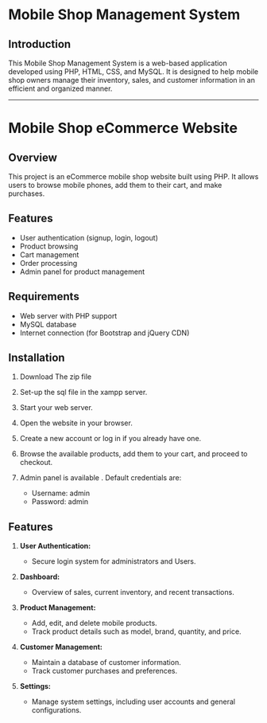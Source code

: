 # Mobile Shop Management System

## Introduction

This Mobile Shop Management System is a web-based application developed using PHP, HTML, CSS, and MySQL. It is designed to help mobile shop owners manage their inventory, sales, and customer information in an efficient and organized manner.

---

# Mobile Shop eCommerce Website

## Overview

This project is an eCommerce mobile shop website built using PHP. It allows users to browse mobile phones, add them to their cart, and make purchases.

## Features

- User authentication (signup, login, logout)
- Product browsing
- Cart management
- Order processing
- Admin panel for product management

## Requirements

- Web server with PHP support
- MySQL database
- Internet connection (for Bootstrap and jQuery CDN)

## Installation

1. Download The zip file

2. Set-up the sql file in the xampp server.

3. Start your web server.

4. Open the website in your browser.

5. Create a new account or log in if you already have one.

6. Browse the available products, add them to your cart, and proceed to checkout.

7. Admin panel is available . Default credentials are:

   - Username: admin
   - Password: admin


## Features

1. **User Authentication:**
   - Secure login system for administrators and Users.

2. **Dashboard:**
   - Overview of sales, current inventory, and recent transactions.

3. **Product Management:**
   - Add, edit, and delete mobile products.
   - Track product details such as model, brand, quantity, and price.

4. **Customer Management:**
   - Maintain a database of customer information.
   - Track customer purchases and preferences.

5. **Settings:**
   - Manage system settings, including user accounts and general configurations.



